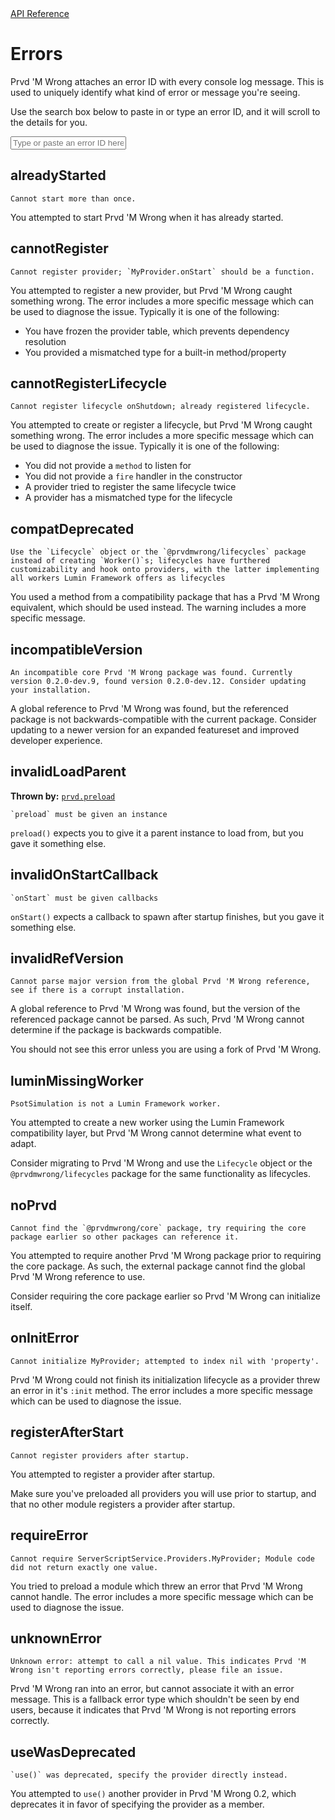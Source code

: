 <div class="pmwdoc-reference-breadcrumbs">
<a href="../">API Reference</a>
</div>

# Errors

Prvd 'M Wrong attaches an error ID with every console log message. This is used to
uniquely identify what kind of error or message you're seeing.

Use the search box below to paste in or type an error ID, and it will scroll to
the details for you.

<input
 id="pmwdoc-error-box"
 class="md-input md-input--stretch"
 placeholder="Type or paste an error ID here..."
/>

<script src="../../assets/javascripts/error-msgs.js" defer></script>

## alreadyStarted

```Md
Cannot start more than once.
```

You attempted to start Prvd 'M Wrong when it has already started.

## cannotRegister

```Md
Cannot register provider; `MyProvider.onStart` should be a function.
```

You attempted to register a new provider, but Prvd 'M Wrong caught something wrong.
The error includes a more specific message which can be used to diagnose the
issue. Typically it is one of the following:

- You have frozen the provider table, which prevents dependency resolution
- You provided a mismatched type for a built-in method/property

## cannotRegisterLifecycle

```Md
Cannot register lifecycle onShutdown; already registered lifecycle.
```

You attempted to create or register a lifecycle, but Prvd 'M Wrong caught
something wrong. The error includes a more specific message which can be used to
diagnose the issue. Typically it is one of the following:

- You did not provide a `method` to listen for
- You did not provide a `fire` handler in the constructor
- A provider tried to register the same lifecycle twice
- A provider has a mismatched type for the lifecycle

## compatDeprecated

```Md
Use the `Lifecycle` object or the `@prvdmwrong/lifecycles` package instead of creating `Worker()`s; lifecycles have furthered customizability and hook onto providers, with the latter implementing all workers Lumin Framework offers as lifecycles
```

You used a method from a compatibility package that has a Prvd 'M Wrong
equivalent, which should be used instead. The warning includes a more specific
message.

## incompatibleVersion

```Md
An incompatible core Prvd 'M Wrong package was found. Currently version 0.2.0-dev.9, found version 0.2.0-dev.12. Consider updating your installation.
```

A global reference to Prvd 'M Wrong was found, but the referenced package is
not backwards-compatible with the current package. Consider updating to a newer
version for an expanded featureset and improved developer experience.

## invalidLoadParent

**Thrown by:** [`prvd.preload`](core/providers/preload.md)

```Md
`preload` must be given an instance
```

`preload()` expects you to give it a parent instance
to load from, but you gave it something else.

## invalidOnStartCallback

```Md
`onStart` must be given callbacks
```

`onStart()` expects a callback to spawn after
startup finishes, but you gave it something else.

## invalidRefVersion

```Md
Cannot parse major version from the global Prvd 'M Wrong reference, see if there is a corrupt installation.
```

A global reference to Prvd 'M Wrong was found, but the version of the referenced
package cannot be parsed. As such, Prvd 'M Wrong cannot determine if the
package is backwards compatible.

You should not see this error unless you are using a fork of Prvd 'M Wrong.

## luminMissingWorker

```Md
PsotSimulation is not a Lumin Framework worker.
```

You attempted to create a new worker using the Lumin Framework compatibility
layer, but Prvd 'M Wrong cannot determine what event to adapt.

Consider migrating to Prvd 'M Wrong and use the `Lifecycle` object or the
`@prvdmwrong/lifecycles` package for the same functionality as lifecycles.

## noPrvd

```Md
Cannot find the `@prvdmwrong/core` package, try requiring the core package earlier so other packages can reference it.
```

You attempted to require another Prvd 'M Wrong package prior to requiring the
core package. As such, the external package cannot find the global Prvd 'M
Wrong reference to use.

Consider requiring the core package earlier so Prvd 'M Wrong can initialize
itself.

## onInitError

```Md
Cannot initialize MyProvider; attempted to index nil with 'property'.
```

Prvd 'M Wrong could not finish its initialization lifecycle as a provider threw an
error in it's `:init` method. The error includes a more specific message which
can be used to diagnose the issue.

## registerAfterStart

```Md
Cannot register providers after startup.
```

You attempted to register a provider after startup.

Make sure you've preloaded all providers you will use prior to startup, and
that no other module registers a provider after startup.

## requireError

```Md
Cannot require ServerScriptService.Providers.MyProvider; Module code did not return exactly one value.
```

You tried to preload a module which threw an error that Prvd 'M Wrong cannot
handle. The error includes a more specific message which can be used to diagnose
the issue.

## unknownError

```Md
Unknown error: attempt to call a nil value. This indicates Prvd 'M Wrong isn't reporting errors correctly, please file an issue.
```

Prvd 'M Wrong ran into an error, but cannot associate it with an error message.
This is a fallback error type which shouldn't be seen by end users, because it
indicates that Prvd 'M Wrong is not reporting errors correctly.

## useWasDeprecated

```Md
`use()` was deprecated, specify the provider directly instead.
```

You attempted to `use()` another provider in Prvd 'M Wrong 0.2, which deprecates
it in favor of specifying the provider as a member.
